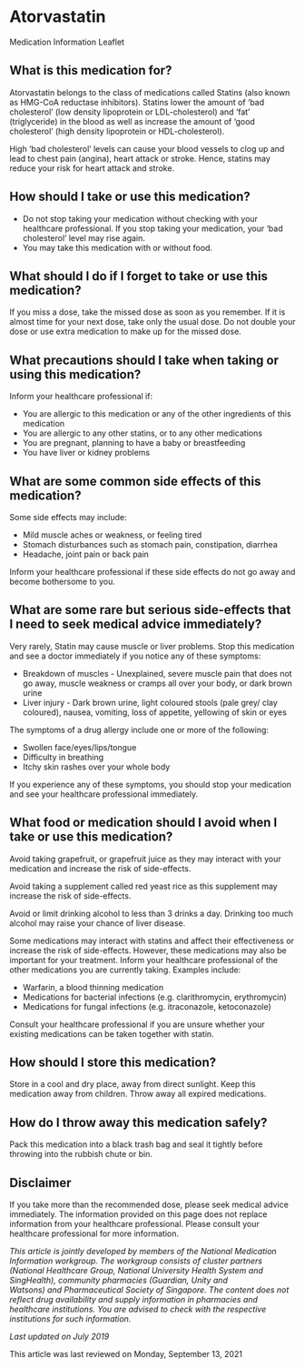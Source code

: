 # Atorvastatin

Medication Information Leaflet

What is this medication for?
----------------------------

Atorvastatin belongs to the class of medications called Statins (also known as HMG-CoA reductase inhibitors). Statins lower the amount of ‘bad cholesterol’ (low density lipoprotein or LDL-cholesterol) and ‘fat’ (triglyceride) in the blood as well as increase the amount of ‘good cholesterol’ (high density lipoprotein or HDL-cholesterol).

High ‘bad cholesterol’ levels can cause your blood vessels to clog up and lead to chest pain (angina), heart attack or stroke. Hence, statins may reduce your risk for heart attack and stroke.

How should I take or use this medication?
-----------------------------------------

* Do not stop taking your medication without checking with your healthcare professional. If you stop taking your medication, your ‘bad cholesterol’ level may rise again.
* You may take this medication with or without food.

What should I do if I forget to take or use this medication?
------------------------------------------------------------

If you miss a dose, take the missed dose as soon as you remember. If it is almost time for your next dose, take only the usual dose. Do not double your dose or use extra medication to make up for the missed dose.

What precautions should I take when taking or using this medication?
--------------------------------------------------------------------

Inform your healthcare professional if:

* You are allergic to this medication or any of the other ingredients of this medication
* You are allergic to any other statins, or to any other medications
* You are pregnant, planning to have a baby or breastfeeding
* You have liver or kidney problems

What are some common side effects of this medication?
-----------------------------------------------------

Some side effects may include:

* Mild muscle aches or weakness, or feeling tired
* Stomach disturbances such as stomach pain, constipation, diarrhea
* Headache, joint pain or back pain

Inform your healthcare professional if these side effects do not go away and become bothersome to you.

What are some rare but serious side-effects that I need to seek medical advice immediately?
-------------------------------------------------------------------------------------------

Very rarely, Statin may cause muscle or liver problems. Stop this medication and see a doctor immediately if you notice any of these symptoms:

* Breakdown of muscles - Unexplained, severe muscle pain that does not go away, muscle weakness or cramps all over your body, or dark brown urine
* Liver injury - Dark brown urine, light coloured stools (pale grey/ clay coloured), nausea, vomiting, loss of appetite, yellowing of skin or eyes

The symptoms of a drug allergy include one or more of the following:

* Swollen face/eyes/lips/tongue
* Difficulty in breathing
* Itchy skin rashes over your whole body

If you experience any of these symptoms, you should stop your medication and see your healthcare professional immediately.

What food or medication should I avoid when I take or use this medication?
--------------------------------------------------------------------------

Avoid taking grapefruit, or grapefruit juice as they may interact with your medication and increase the risk of side-effects.

Avoid taking a supplement called red yeast rice as this supplement may increase the risk of side-effects.

Avoid or limit drinking alcohol to less than 3 drinks a day. Drinking too much alcohol may raise your chance of liver disease.

Some medications may interact with statins and affect their effectiveness or increase the risk of side-effects. However, these medications may also be important for your treatment. Inform your healthcare professional of the other medications you are currently taking. Examples include:

* Warfarin, a blood thinning medication
* Medications for bacterial infections (e.g. clarithromycin, erythromycin)
* Medications for fungal infections (e.g. itraconazole, ketoconazole)

Consult your healthcare professional if you are unsure whether your existing medications can be taken together with statin.

How should I store this medication?
-----------------------------------

Store in a cool and dry place, away from direct sunlight. Keep this medication away from children. Throw away all expired medications.

How do I throw away this medication safely?
-------------------------------------------

Pack this medication into a black trash bag and seal it tightly before throwing into the rubbish chute or bin.

Disclaimer
----------

If you take more than the recommended dose, please seek medical advice immediately. The information provided on this page does not replace information from your healthcare professional. Please consult your healthcare professional for more information.

*This article is jointly developed by members of the National Medication Information workgroup. The workgroup consists of cluster partners (National Healthcare Group, National University Health System and SingHealth), community pharmacies (Guardian, Unity and Watsons) and Pharmaceutical Society of Singapore. The content does not reflect drug availability and supply information in pharmacies and healthcare institutions. You are advised to check with the respective institutions for such information.*

  

*Last updated on July 2019*

  

This article was last reviewed on
Monday, September 13, 2021